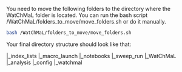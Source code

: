You need to move the following folders to the directory where the WatChMaL folder is located.
You can run the bash script /WatChMaL/folders_to_move/move_folders.sh or do it manually. 

```bash
bash /WatChMaL/folders_to_move/move_folders.sh
```

Your final directory structure should look like that:

|_index_lists
|_macro_launch
|_notebooks
|_sweep_run
|_WatChMaL
	|_analysis
	|_config
	|_watchmal
	
